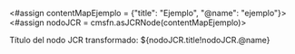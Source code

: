 <!-- asJCRNode - Transformar un ContentMap a un nodo JCR -->
<#assign contentMapEjemplo = {"title": "Ejemplo", "@name": "ejemplo"}>
<#assign nodoJCR = cmsfn.asJCRNode(contentMapEjemplo)>
<p>Título del nodo JCR transformado: ${nodoJCR.title!nodoJCR.@name}</p>